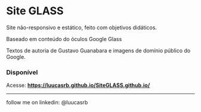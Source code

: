 # Site GLASS

Site não-responsivo e estático, feito com objetivos didáticos.

Baseado em conteúdo do óculos Google Glass

Textos de autoria de Gustavo Guanabara e imagens de domínio público do Google.

### Disponível 

Acesse: **https://luucasrb.github.io/SiteGLASS.github.io/**

--- 
follow me on linkedin: @luucasrb
